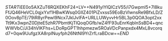 $START$iEE0o5AXZuT6RQXEKhF24+LV++N491ylYlQlCzV55/i7Gwpml5+7l8kuFfJQ46HeVCL0qjxYxf1HBwKWsq0GIIZ401PiZvxss59EoBzVlwnsRe9BfxLD/Z0Oov8pTE/79iR8yrPewI9Ncx7JklJvIFA+URLLUWyvvHr5BL3p0QOA3opt2xxTt9Kx3wpnZ0DjteE5zhR7PbmtKjTlQoqOGfb/wZ4fF93uEnrKqblnSsBD4+qncWWVbC/Ji34hVlKFhs+LDoRpGPT1hhpmezw5ROaVDcPanpxdx4MxL8vcorqd7+0qw9UufgzXA8rpINuyfph26NtNI9YrZrfLraBDcw==$END$
